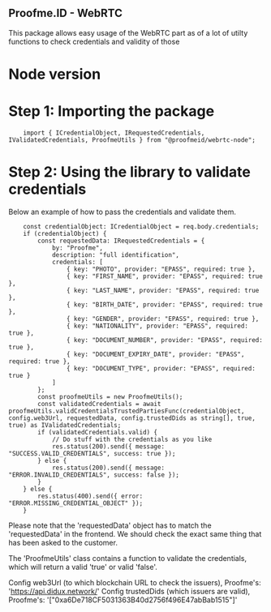 ## Proofme.ID - WebRTC

This package allows easy usage of the WebRTC part as of a lot of utilty functions to check credentials and validity of those

# Node version

# Step 1: Importing the package
```
    import { ICredentialObject, IRequestedCredentials, IValidatedCredentials, ProofmeUtils } from "@proofmeid/webrtc-node";
```

# Step 2: Using the library to validate credentials

Below an example of how to pass the credentials and validate them. 
```
    const credentialObject: ICredentialObject = req.body.credentials;
    if (credentialObject) {
        const requestedData: IRequestedCredentials = {
            by: "Proofme",
            description: "full identification",
            credentials: [
                { key: "PHOTO", provider: "EPASS", required: true },
                { key: "FIRST_NAME", provider: "EPASS", required: true },
                { key: "LAST_NAME", provider: "EPASS", required: true },
                { key: "BIRTH_DATE", provider: "EPASS", required: true },
                { key: "GENDER", provider: "EPASS", required: true },
                { key: "NATIONALITY", provider: "EPASS", required: true },
                { key: "DOCUMENT_NUMBER", provider: "EPASS", required: true },
                { key: "DOCUMENT_EXPIRY_DATE", provider: "EPASS", required: true },
                { key: "DOCUMENT_TYPE", provider: "EPASS", required: true }
            ]
        };
        const proofmeUtils = new ProofmeUtils();
        const validatedCredentials = await proofmeUtils.validCredentialsTrustedPartiesFunc(credentialObject, config.web3Url, requestedData, config.trustedDids as string[], true, true) as IValidatedCredentials;
        if (validatedCredentials.valid) {
            // Do stuff with the credentials as you like
            res.status(200).send({ message: "SUCCESS.VALID_CREDENTIALS", success: true });
        } else {
            res.status(200).send({ message: "ERROR.INVALID_CREDENTIALS", success: false });
        }
    } else {
        res.status(400).send({ error: "ERROR.MISSING_CREDENTIAL_OBJECT" });
    }
```

Please note that the 'requestedData' object has to match the 'requestedData' in the frontend. We should check the exact same thing that has been asked to the customer. 

The 'ProofmeUtils' class contains a function to validate the credentials, which will return a valid 'true' or valid 'false'.

Config web3Url (to which blockchain URL to check the issuers), Proofme's: 'https://api.didux.network/'
Config trustedDids (which issuers are valid), Proofme's: '["0xa6De718CF5031363B40d2756f496E47abBab1515"]'

